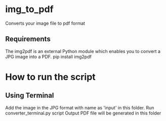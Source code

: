 # img_to_pdf
Converts your image file to pdf format

## Requirements
The img2pdf is an external Python module which enables you to convert a JPG image into a PDF.
pip install img2pdf

# How to run the script
## Using Terminal
Add the image in the JPG format with name as 'input' in this folder.
Run converter_terminal.py script
Output PDF file will be generated in this folder
